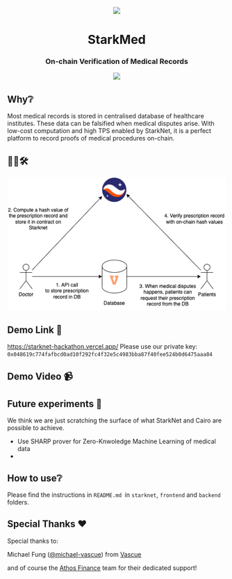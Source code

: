 <!-- logo -->
<p align="center">
  <img width='200' src="https://starkware.co/wp-content/uploads/2021/05/StarkNet-Icon.png">
</p>

<!-- tag line -->
<h1 align='center'>StarkMed</h1>
<h3 align='center'>On-chain Verification of Medical Records</h3>

<!-- primary badges -->
<p align="center">
  <a href="https://starkware.co/">
    <img src="https://img.shields.io/badge/powered_by-StarkWare-navy">
  </a>
</p>

## Why❔

Most medical records is stored in centralised database of healthcare institutes. These data can be falsified when medical disputes arise. With low-cost computation and high TPS enabled by StarkNet, it is a perfect platform to record proofs of medical procedures on-chain. 


## 👨‍🔧🛠
<p align="center">
  <img width='600' src="./diagram/diagram.png">
</p>

## Demo Link 🔗
https://starknet-hackathon.vercel.app/
Please use our private key: `0x048619c774fafbcd0ad10f292fc4f32e5c4983bba87f40fee524b0d6475aaa84`

## Demo Video 📹


## Future experiments 🧪
We think we are just scratching the surface of what StarkNet and Cairo are possible to achieve.
- Use SHARP prover for Zero-Knwoledge Machine Learning of medical data
- 


## How to use❔
Please find the instructions in `README.md `in `starknet`, `frontend` and `backend` folders.

## Special Thanks ❤️

Special thanks to:

Michael Fung ([@michael-vascue](https://github.com/michael-vascue)) from [Vascue](https://github.com/vascue-io)

and of course the [Athos Finance](https://athos.finance/) team for their dedicated support!
